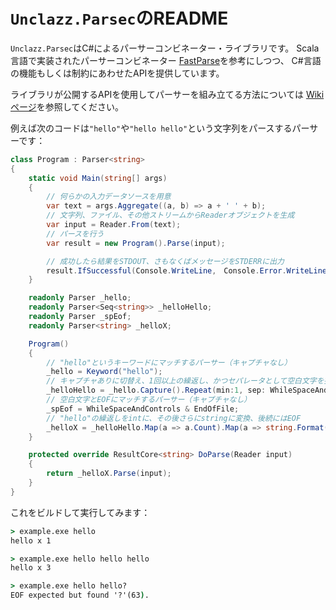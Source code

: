 # `Unclazz.Parsec`のREADME

`Unclazz.Parsec`はC#によるパーサーコンビネーター・ライブラリです。
Scala言語で実装されたパーサーコンビネーター [FastParse](https://github.com/lihaoyi/fastparse)を参考にしつつ、
C#言語の機能もしくは制約にあわせたAPIを提供しています。

ライブラリが公開するAPIを使用してパーサーを組み立てる方法については
[Wikiページ](https://github.com/mizukyf/Unclazz.Parsec/wiki)を参照してください。

例えば次のコードは`"hello"`や`"hello hello"`という文字列をパースするパーサーです：

```cs
class Program : Parser<string>
{
    static void Main(string[] args)
    {
        // 何らかの入力データソースを用意
        var text = args.Aggregate((a, b) => a + ' ' + b);
        // 文字列、ファイル、その他ストリームからReaderオブジェクトを生成
        var input = Reader.From(text);
        // パースを行う
        var result = new Program().Parse(input);

        // 成功したら結果をSTDOUT、さもなくばメッセージをSTDERRに出力
        result.IfSuccessful(Console.WriteLine,　Console.Error.WriteLine);
    }

    readonly Parser _hello;
    readonly Parser<Seq<string>> _helloHello;
    readonly Parser _spEof;
    readonly Parser<string> _helloX;

    Program()
    {
        // "hello"というキーワードにマッチするパーサー（キャプチャなし）
        _hello = Keyword("hello");
        // キャプチャありに切替え、1回以上の繰返し、かつセパレータとして空白文字を指定
        _helloHello = _hello.Capture().Repeat(min:1, sep: WhileSpaceAndControls);
        // 空白文字とEOFにマッチするパーサー（キャプチャなし）
        _spEof = WhileSpaceAndControls & EndOfFile;
        // "hello"の繰返しをintに、その後さらにstringに変換、後続にはEOF
        _helloX = _helloHello.Map(a => a.Count).Map(a => string.Format("hello x {0}", a)) & _spEof;
    }

    protected override ResultCore<string> DoParse(Reader input)
    {
        return _helloX.Parse(input);
    }
}
```

これをビルドして実行してみます：

```bat
> example.exe hello
hello x 1

> example.exe hello hello hello 
hello x 3

> example.exe hello hello?
EOF expected but found '?'(63).
```
